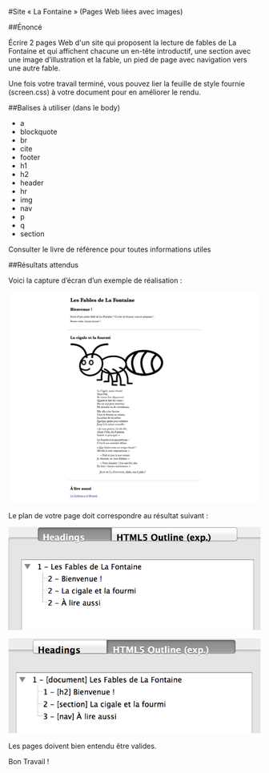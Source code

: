 #Site «&nbsp;La Fontaine&nbsp;» (Pages Web liées avec images)

##Énoncé

Écrire 2 pages Web d'un site qui proposent la lecture de fables de La Fontaine et qui affichent chacune un en-tête introductif, une section avec une image d’illustration et la fable, un pied de page avec navigation vers une autre fable. 

Une fois votre travail terminé, vous pouvez lier la feuille de style fournie (screen.css) à votre document pour en améliorer le rendu.

##Balises à utiliser (dans le body)

- a
- blockquote
- br
- cite
- footer
- h1
- h2
- header
- hr
- img
- nav
- p
- q
- section

Consulter le livre de référence pour toutes informations utiles

##Résultats attendus

Voici la capture d’écran d’un exemple de réalisation :

![Capture d'un exemple de résultat attendu pour la page 1](cigale2_rendu.png "capture d'un exemple de solution : cigale2.html")

Le plan de votre page doit correspondre au résultat suivant :

![Capture du plan du document selon l'algorithme HTML4 pour la page 1](cigale2_headings.png "capture des Headings fournis par headingsMap pour la page cigale2.html")

![Capture du plan du document selon l'algorithme HTML4 pour la page 1](cigale2_html5Outline.png "capture du HTML5 Outline fourni par headingsMap pour la page cigale2.html")

Les pages doivent bien entendu être valides.

Bon Travail !
